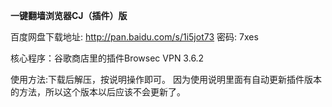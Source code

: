 **一键翻墙浏览器CJ（插件）版**

百度网盘下载地址: http://pan.baidu.com/s/1i5jot73 密码: 7xes

核心程序：谷歌商店里的插件Browsec VPN 3.6.2

使用方法:下载后解压，按说明操作即可。
因为使用说明里面有自动更新插件版本的方法，所以这个版本以后应该不会更新了。